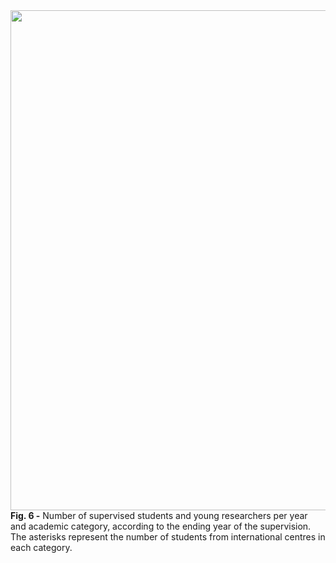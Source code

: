 <img src="https://user-images.githubusercontent.com/49490001/107030326-c4e24400-67b0-11eb-9a7b-b3a0bc8e4841.png" width="800">
<div id="fig-caption">
<b>Fig. 6 -</b> Number of supervised students and young researchers per year and academic category, according to the ending year of the supervision. The asterisks represent the number of students from international centres in each category.
</div>
